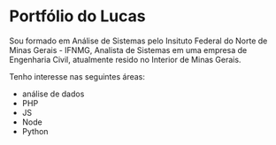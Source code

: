 # Portfólio do Lucas
Sou formado em Análise de Sistemas pelo Insituto Federal do Norte de Minas Gerais - IFNMG, Analista de Sistemas em uma empresa de Engenharia Civil, atualmente resido no Interior de Minas Gerais.


Tenho interesse nas seguintes áreas:
- análise de dados
- PHP
- JS
- Node
- Python
